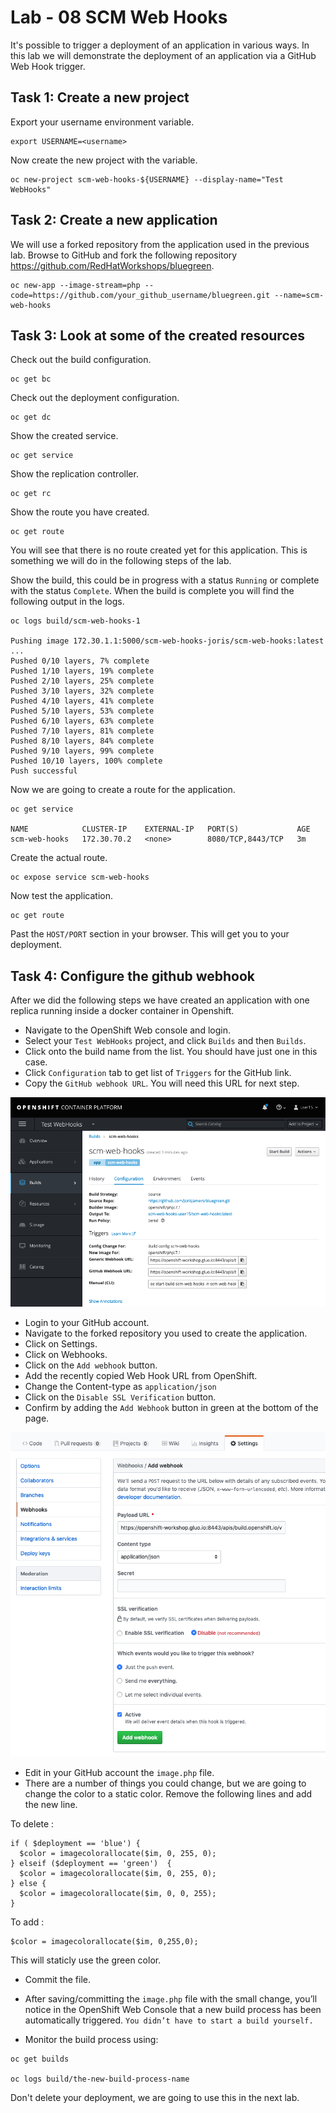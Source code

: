 # Lab - 08 SCM Web Hooks

It's possible to trigger a deployment of an application in various ways. In this
lab we will demonstrate the deployment of an application via a GitHub Web Hook
trigger.


## Task 1: Create a new project

Export your username environment variable.

```
export USERNAME=<username>
```

Now create the new project with the variable.

```
oc new-project scm-web-hooks-${USERNAME} --display-name="Test WebHooks"
```

## Task 2: Create a new application

We will use a forked repository from the application used in the previous lab.
Browse to GitHub and fork the following repository https://github.com/RedHatWorkshops/bluegreen.

```
oc new-app --image-stream=php --code=https://github.com/your_github_username/bluegreen.git --name=scm-web-hooks
```

## Task 3: Look at some of the created resources

Check out the build configuration.

```
oc get bc
```

Check out the deployment configuration.

```
oc get dc
```

Show the created service.

```
oc get service
```

Show the replication controller.

```
oc get rc
```

Show the route you have created.

```
oc get route
```

You will see that there is no route created yet for this application. This is
something we will do in the following steps of the lab.

Show the build, this could be in progress with a status `Running` or complete with
the status `Complete`. When the build is complete you will find the following output
in the logs.

```
oc logs build/scm-web-hooks-1

Pushing image 172.30.1.1:5000/scm-web-hooks-joris/scm-web-hooks:latest ...
Pushed 0/10 layers, 7% complete
Pushed 1/10 layers, 19% complete
Pushed 2/10 layers, 25% complete
Pushed 3/10 layers, 32% complete
Pushed 4/10 layers, 41% complete
Pushed 5/10 layers, 53% complete
Pushed 6/10 layers, 63% complete
Pushed 7/10 layers, 81% complete
Pushed 8/10 layers, 84% complete
Pushed 9/10 layers, 99% complete
Pushed 10/10 layers, 100% complete
Push successful
```

Now we are going to create a route for the application.

```
oc get service

NAME            CLUSTER-IP    EXTERNAL-IP   PORT(S)             AGE
scm-web-hooks   172.30.70.2   <none>        8080/TCP,8443/TCP   3m
```

Create the actual route.

```
oc expose service scm-web-hooks
```

Now test the application.

```
oc get route
```

Past the `HOST/PORT` section in your browser. This will get you to your deployment.

## Task 4: Configure the github webhook

After we did the following steps we have created an application with one replica
running inside a docker container in Openshift.

* Navigate to the OpenShift Web console and login.
* Select your `Test WebHooks` project, and click `Builds` and then
`Builds`.
* Click onto the build name from the list. You should have just one in
this case.
* Click `Configuration` tab to get list of `Triggers` for the GitHub
link.
* Copy the `GitHub webhook URL`. You will need this URL for next step.

![webhook_configuration](../images/webhook_configuration.png "webhook_configuration")

* Login to your GitHub account.
* Navigate to the forked repository you used to create the application.
* Click on Settings.
* Click on Webhooks.
* Click on the `Add webhook` button.
* Add the recently copied Web Hook URL from OpenShift.
* Change the Content-type as `application/json`
* Click on the `Disable SSL Verification` button.
* Confirm by adding the `Add Webhook` button in green at the bottom of
the page.


![webhook_config_github](../images/webhook_config_github.png "webhook_config_github")

* Edit in your GitHub account the `image.php` file.
* There are a number of things you could change, but we are going to change the
color to a static color. Remove the following lines and add the new line.

To delete :

```
if ( $deployment == 'blue') {
  $color = imagecolorallocate($im, 0, 255, 0);
} elseif ($deployment == 'green')  {
  $color = imagecolorallocate($im, 0, 255, 0);
} else {
  $color = imagecolorallocate($im, 0, 0, 255);
}
```

To add :

```
$color = imagecolorallocate($im, 0,255,0);
```

This will staticly use the green color.

* Commit the file.

* After saving/committing the `image.php` file with the small change,
you’ll notice in the OpenShift Web Console that a new build process has
been automatically triggered. `You didn’t have to start a build
yourself.`
* Monitor the build process using:

```
oc get builds

oc logs build/the-new-build-process-name
```

Don't delete your deployment, we are going to use this in the next lab.
